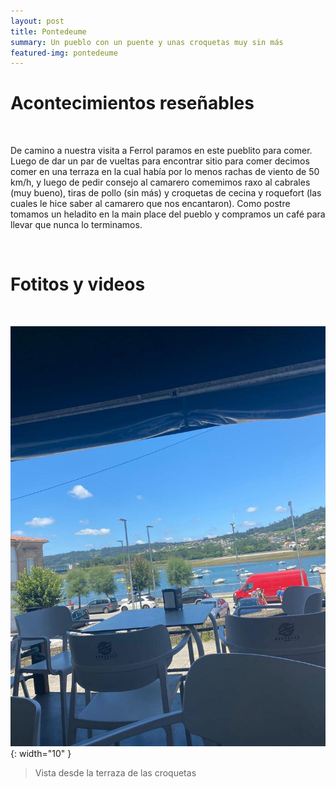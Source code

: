 ```yaml
---
layout: post
title: Pontedeume
summary: Un pueblo con un puente y unas croquetas muy sin más
featured-img: pontedeume
---
```


# Acontecimientos reseñables 

&nbsp;

De camino a nuestra visita a Ferrol paramos en este pueblito para comer. Luego de dar un par de vueltas para encontrar sitio para comer decimos comer en una terraza en la cual había por lo menos rachas de viento de 50 km/h, y luego de pedir consejo al camarero comemimos raxo al cabrales (muy bueno), tiras de pollo (sin más) y croquetas de cecina y roquefort (las cuales le hice saber al camarero que nos encantaron). Como postre tomamos un heladito en la main place del pueblo y compramos un café para llevar que nunca lo terminamos.

&nbsp;

# Fotitos y videos

&nbsp;

![alt text](/assets/img/posts/Pontedeume/Pontedeume1.jpg){: width="10" }

> Vista desde la terraza de las croquetas

&nbsp;